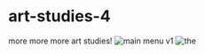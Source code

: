 # art-studies-4
more more more art studies!
![main menu v1](https://github.com/user-attachments/assets/79dfdad5-52c8-429f-ba5e-4f6181462c3b)
![the](https://github.com/user-attachments/assets/2918767d-fe5b-4a81-a130-1a05ae23ee06)

